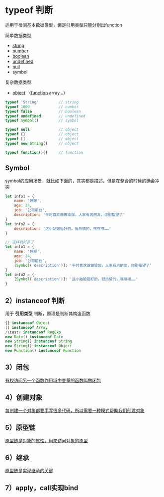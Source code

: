 
# typeof 判断
适用于检测基本数据类型，但是引用类型只能分别出function

简单数据类型
- [string](https://github.com/LiuYashion/amateur-study/blob/master/practice-002/parts/string.md)
- [number](https://github.com/LiuYashion/amateur-study/blob/master/practice-002/parts/number.md)
- [boolean](https://github.com/LiuYashion/amateur-study/blob/master/practice-002/parts/boolean.md)
- [undefined](https://github.com/LiuYashion/amateur-study/blob/master/practice-002/parts/null&undefined.md)
- [null](https://github.com/LiuYashion/amateur-study/blob/master/practice-002/parts/null&undefined.md)
- symbol

复杂数据类型
- [object](https://github.com/LiuYashion/amateur-study/blob/master/practice-002/parts/object.md) （[function](https://github.com/LiuYashion/amateur-study/blob/master/practice-002/parts/function.md) array...）

```js
typeof 'String'         // string
typeof 1000             // number
typeof false            // boolean
typeof undefined        // undefined
typeof Symbol()         // symbol

typeof null             // object
typeof {}               // object
typeof []               // object
typeof new String()     // object

typeof function(){}     // function
```

## Symbol
symbol的应用场景，就比如下面的，其实都是描述，但是在整合的时候的确会冲突
```js
let info1 = {
    name: '婷婷',
    age: 24,
    job: '公司前台',
    description: '平时喜欢做做瑜伽，人家有男朋友，你别指望了'
}
let info2 = {
    description: '这小姑娘挺好的，挺热情的，嘿嘿嘿……'
}

// 这样就好多了
let info1 = {
    name: '婷婷',
    age: 24,
    job: '公司前台',
    [Symbol('description')]: '平时喜欢做做瑜伽，人家有男朋友，你别指望了'
}
let info2 = {
    [Symbol('description')]: '这小姑娘挺好的，挺热情的，嘿嘿嘿……'
}
```

## 2）instanceof 判断
用于 **引用类型** 判断，原理是判断其构造函数

```js
{} instanceof Object
[] instanceof Array
/\test/ instanceof RegExp
new Date() instanceof Date
new String() instanceof String
new String() instanceof Object
new Function() instanceof Function
```


## 3）闭包
[有权访问另一个函数作用域中变量的函数叫做闭包](https://github.com/LiuYashion/amateur-study/blob/master/practice-002/parts/closure.md)



## 4）创建对象
[每创建一个对象都要手写很多代码，所以需要一种模式帮助我们创建对象](https://github.com/LiuYashion/amateur-study/blob/master/practice-002/parts/new.md)



## 5）原型链
[原型链是对象的属性，用来访问对象的原型](https://github.com/LiuYashion/amateur-study/blob/master/practice-002/parts/proto.md)



## 6）继承
[原型链是实现继承的关键](https://github.com/LiuYashion/amateur-study/blob/master/practice-002/parts/inhert.md)


## 7）apply，call实现bind
```js


```
